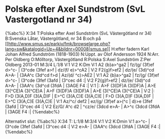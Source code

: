 # Polska efter Axel Sundstrom (SvL Vastergotland nr 34)

{%abc%}
X:34
T:Polska efter Axel Sundström (SvL Västergötland nr 34)
B:Svenska Låtar, Västergötland, nr 34
B:och på [[http://www.smus.se/earkiv/fmk/browselarge.php?lang=sw&katalogid=Up+4&bildnr=00008|smus.se]]
H:efter fadern Karl Johan Alfred Sundström (1818-1903)
N:Uppt. av Olof Andersson 1924
N:Arr. Per Oldberg
O:Mölltorp, Västergötland
R:Polska
S:Axel Sundström
Z:Per Oldberg 2013-01
M:3/4
L:1/8
V:1
V:2
K:Dm
V:1
A2 {b}a>^ga2 | fz/(g/ (3f)ef d>^c- | (3^cde (3fef a>f | dz/(f/ e)>^cA2 | 
V:2
F2{g}f>ef2 | dz/(e/ (3d)^cd A>A- | (3AA^c (3d^cd f>d | Az/(d/ ^c)>AE2 | 
V:1
A2 {b}a>^ga2 | fz/(g/ (3f)ef d>^c- | (3^cde (3fef (3afd | (3^cec d4 :| 
V:2
F2{g}f>ef2 | dz/(e/ (3d)^cd A>A- | (3AA^c (3d^cd (3fdA | (3AGE F4 :| 
V:1
|: A>F (3(DF)A (3(DF)A | A>E (3(^CE)A (3(^CE)A | A>F (3(DF)A (3(DF)A | A>E (3(^CE)A (3(^CE)A | 
V:2
|: F>D (3(A,D)F (3(A,D)F | E>^C (3(A,C)E (3(A,C)E | F>D (3(A,D)F (3(A,D)F | E>^C (3(A,C)E (3(A,C)E | 
V:1
Az/^c/ def2 | ez/(g/ (3f)ef a>(^c | d)>e (3fef (3afd | (3^cec d4 :|
V:2
Ez/G/ A^c d2 | ^cz/e/ (3dcd e>A- | A>^c (3dcd (3fdA | (3AGE F4 :| 
{%endabc%}

Alternativt slut:
{%abc%}
X:34
T:
L:1/8
M:3/4
V:1
V:2
K:Dmin
V:1
a>^c- | (3^cde (3fef (3afd | (3^cec d4 :|
V:2
e>A- | (3AA^c (3dcd (3fdA | (3AGE F4 :| 
{%endabc%}
